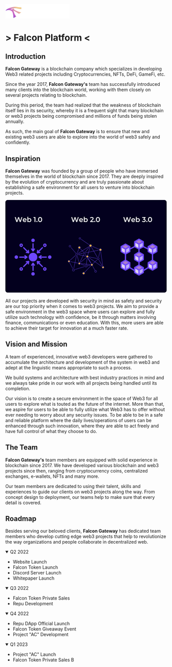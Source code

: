 <!-- # Falcon Platform



## Introduction

Falcon Gateway is a blockchain company who specialize in developing Web3 related projects including cryptocurrencies, NFTs, DeFi, GameFi, etc.

## Inspiration

## Vision and Mission

## The Team

## Roadmap





# Official Channels

## Website

## Community

## Socials

## Inspiration

- [ ] [Create](https://docs.gitlab.com/ee/user/project/repository/web_editor.html#create-a-file) or [upload](https://docs.gitlab.com/ee/user/project/repository/web_editor.html#upload-a-file) files
- [ ] [Add files using the command line](https://docs.gitlab.com/ee/gitlab-basics/add-file.html#add-a-file-using-the-command-line) or push an existing Git repository with the following command:

```
cd existing_repo
git remote add origin https://gitlab.com/falcon-gateway/whitepaper.git
git branch -M main
git push -uf origin main
```

## Integrate with your tools

- [ ] [Set up project integrations](https://gitlab.com/falcon-gateway/whitepaper/-/settings/integrations)

## Collaborate with your team

- [ ] [Invite team members and collaborators](https://docs.gitlab.com/ee/user/project/members/)
- [ ] [Create a new merge request](https://docs.gitlab.com/ee/user/project/merge_requests/creating_merge_requests.html)
- [ ] [Automatically close issues from merge requests](https://docs.gitlab.com/ee/user/project/issues/managing_issues.html#closing-issues-automatically)
- [ ] [Enable merge request approvals](https://docs.gitlab.com/ee/user/project/merge_requests/approvals/)
- [ ] [Automatically merge when pipeline succeeds](https://docs.gitlab.com/ee/user/project/merge_requests/merge_when_pipeline_succeeds.html)

## Test and Deploy

Use the built-in continuous integration in GitLab.

- [ ] [Get started with GitLab CI/CD](https://docs.gitlab.com/ee/ci/quick_start/index.html)
- [ ] [Analyze your code for known vulnerabilities with Static Application Security Testing(SAST)](https://docs.gitlab.com/ee/user/application_security/sast/)
- [ ] [Deploy to Kubernetes, Amazon EC2, or Amazon ECS using Auto Deploy](https://docs.gitlab.com/ee/topics/autodevops/requirements.html)
- [ ] [Use pull-based deployments for improved Kubernetes management](https://docs.gitlab.com/ee/user/clusters/agent/)
- [ ] [Set up protected environments](https://docs.gitlab.com/ee/ci/environments/protected_environments.html)

***

# Editing this README

When you're ready to make this README your own, just edit this file and use the handy template below (or feel free to structure it however you want - this is just a starting point!).  Thank you to [makeareadme.com](https://www.makeareadme.com/) for this template.

## Suggestions for a good README
Every project is different, so consider which of these sections apply to yours. The sections used in the template are suggestions for most open source projects. Also keep in mind that while a README can be too long and detailed, too long is better than too short. If you think your README is too long, consider utilizing another form of documentation rather than cutting out information.

## Name
Choose a self-explaining name for your project.

## Description
Let people know what your project can do specifically. Provide context and add a link to any reference visitors might be unfamiliar with. A list of Features or a Background subsection can also be added here. If there are alternatives to your project, this is a good place to list differentiating factors.

## Badges
On some READMEs, you may see small images that convey metadata, such as whether or not all the tests are passing for the project. You can use Shields to add some to your README. Many services also have instructions for adding a badge.

## Visuals
Depending on what you are making, it can be a good idea to include screenshots or even a video (you'll frequently see GIFs rather than actual videos). Tools like ttygif can help, but check out Asciinema for a more sophisticated method.

## Installation
Within a particular ecosystem, there may be a common way of installing things, such as using Yarn, NuGet, or Homebrew. However, consider the possibility that whoever is reading your README is a novice and would like more guidance. Listing specific steps helps remove ambiguity and gets people to using your project as quickly as possible. If it only runs in a specific context like a particular programming language version or operating system or has dependencies that have to be installed manually, also add a Requirements subsection.

## Usage
Use examples liberally, and show the expected output if you can. It's helpful to have inline the smallest example of usage that you can demonstrate, while providing links to more sophisticated examples if they are too long to reasonably include in the README.

## Support
Tell people where they can go to for help. It can be any combination of an issue tracker, a chat room, an email address, etc.

## Roadmap
If you have ideas for releases in the future, it is a good idea to list them in the README.

## Contributing
State if you are open to contributions and what your requirements are for accepting them.

For people who want to make changes to your project, it's helpful to have some documentation on how to get started. Perhaps there is a script that they should run or some environment variables that they need to set. Make these steps explicit. These instructions could also be useful to your future self.

You can also document commands to lint the code or run tests. These steps help to ensure high code quality and reduce the likelihood that the changes inadvertently break something. Having instructions for running tests is especially helpful if it requires external setup, such as starting a Selenium server for testing in a browser.

## Authors and acknowledgment
Show your appreciation to those who have contributed to the project.

## License
For open source projects, say how it is licensed.

## Project status
If you have run out of energy or time for your project, put a note at the top of the README saying that development has slowed down or stopped completely. Someone may choose to fork your project or volunteer to step in as a maintainer or owner, allowing your project to keep going. You can also make an explicit request for maintainers. -->
<div class="align-center"><img width="200" src="/img/logo.png" alt="logo"/></div>

# > Falcon Platform <

## Introduction

**Falcon Gateway** is a blockchain company which specializes in developing Web3 related projects including Cryptocurrencies, NFTs, DeFi, GameFi, etc.

Since the year 2017, **Falcon Gateway's** team has successfully introduced many clients into the blockchain world, working with them closely on several projects relating to blockchain.

During this period, the team had realized that the weakness of blockchain itself lies in its security, whereby it is a frequent sight that many blockchain or web3 projects being compromised and millions of funds being stolen annually.

As such, the main goal of **Falcon Gateway** is to ensure that new and existing web3 users are able to explore into the world of web3 safely and confidently.

## Inspiration

**Falcon Gateway** was founded by a group of people who have immersed themselves in the world of blockchain since 2017. They are deeply inspired by the evolution of cryptocurrency and are truly passionate about establishing a safe environment for all users to venture into blockchain projects.

<div class="align-center"><img width="700" src="/img/web3.png" alt="web3"/></div>

All our projects are developed with security in mind as safety and security are our top priority when it comes to web3 projects. We aim to provide a safe environment in the web3 space where users can explore and fully utilize such technology with confidence, be it through matters involving finance, communications or even education. With this, more users are able to achieve their target for innovation at a much faster rate.

## Vision and Mission

A team of experienced, innovative web3 developers were gathered to accumulate the architecture and development of the system in web3 and adept at the linguistic means appropriate to such a process.

We build systems and architecture with best industry practices in mind and we always take pride in our work with all projects being handled until its completion.

Our vision is to create a secure environment in the space of Web3 for all users to explore what is touted as the future of the internet. More than that, we aspire for users to be able to fully utilize what Web3 has to offer without ever needing to worry about any security issues. To be able to be in a safe and reliable platform where the daily lives/operations of users can be enhanced through such innovation, where they are able to act freely and have full control of what they choose to do. 

## The Team

**Falcon Gateway's** team members are equipped with solid experience in blockchain since 2017. We have developed various blockchain and web3 projects since then, ranging from cryptocurrency coins, centralized exchanges, e-wallets, NFTs and many more.

Our team members are dedicated to using their talent, skills and experiences to guide our clients on web3 projects along the way. From concept design to deployment, our teams help to make sure that every detail is covered.

## Roadmap

Besides serving our beloved clients, **Falcon Gateway** has dedicated team members who develop cutting edge web3 projects that help to revolutionize the way organizations and people collaborate in decentralized web.

<details open>
<summary>Q2 2022</summary>

- Website Launch <i class="far fa-check-circle icon-color"></i>
- Falcon Token Launch <i class="far fa-check-circle icon-color"></i>
- Discord Server Launch <i class="far fa-check-circle icon-color"></i>
- Whitepaper Launch <i class="far fa-check-circle icon-color"></i>

</details>

<details open>
<summary>Q3 2022</summary>

-   Falcon Token Private Sales
-   Repu Development

</details>

<details open>
<summary>Q4 2022</summary>

-   Repu DApp Official Launch
-   Falcon Token Giveaway Event
-   Project "AC" Development

</details>

<details open>
<summary>Q1 2023</summary>

-   Project "AC" Launch
-   Falcon Token Private Sales B

</details>
